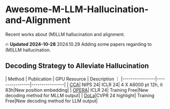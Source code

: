 # Awesome-M-LLM-Hallucination-and-Alignment
Recent works about (M)LLM hallucination and alignment.

🔥 **Updated 2024-10-28**
2024.10.29 Adding some papers regarding to (M)LLM hallucination.

## Decoding Strategy to Alleviate Hallucination
| Method       | Publication       | GPU Resource       | Description ｜
|----------------|----------------|----------------|
| [CCA](https://arxiv.org/pdf/2410.15926)| NIPS 24| ICLR 24| 4 X A6000 pt 12h, it 83h|New position embedding| 
| [OPERA](https://arxiv.org/pdf/2309.03883)| ICLR 24| Training Free|New decoding method for MLLM output|
| [DoLa](https://arxiv.org/pdf/2309.03883)|CVPR 24 highlight| Training Free|New decoding method for LLM output| 

